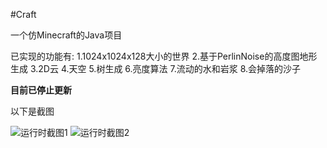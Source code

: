 #Craft

一个仿Minecraft的Java项目

已实现的功能有:
1.1024x1024x128大小的世界
2.基于PerlinNoise的高度图地形生成
3.2D云
4.天空
5.树生成
6.亮度算法
7.流动的水和岩浆
8.会掉落的沙子

 **目前已停止更新** 

以下是截图

![运行时截图1](http://git.oschina.net/uploads/images/2016/0728/224215_22b7cf8e_104360.png "截图1")
![运行时截图2](http://git.oschina.net/uploads/images/2016/0728/224627_022fdd04_104360.jpeg "截图2")
